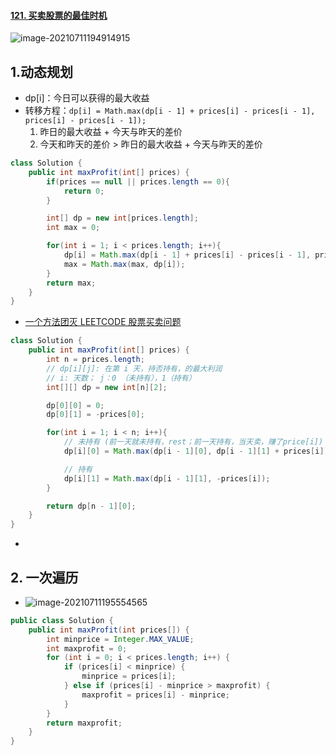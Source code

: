 #### [121. 买卖股票的最佳时机](https://leetcode-cn.com/problems/best-time-to-buy-and-sell-stock/)

![image-20210711194914915](https://raw.githubusercontent.com/TWDH/Leetcode-From-Zero/pictures/img/image-20210711194914915.png)

## 1.动态规划

- dp[i]：今日可以获得的最大收益
- 转移方程：`dp[i] = Math.max(dp[i - 1] + prices[i] - prices[i - 1], prices[i] - prices[i - 1]);`
  1. 昨日的最大收益 + 今天与昨天的差价
  2. 今天和昨天的差价 > 昨日的最大收益 + 今天与昨天的差价

```java
class Solution {
    public int maxProfit(int[] prices) {
        if(prices == null || prices.length == 0){
            return 0;
        }

        int[] dp = new int[prices.length];
        int max = 0;

        for(int i = 1; i < prices.length; i++){
            dp[i] = Math.max(dp[i - 1] + prices[i] - prices[i - 1], prices[i] - prices[i - 1]);
            max = Math.max(max, dp[i]);
        }
        return max;
    }
}
```



- [一个方法团灭 LEETCODE 股票买卖问题](https://labuladong.github.io/algo/3/26/96/)

```java
class Solution {
    public int maxProfit(int[] prices) {
        int n = prices.length;
        // dp[i][j]: 在第 i 天，持否持有，的最大利润
        // i: 天数； j：0 （未持有），1（持有）
        int[][] dp = new int[n][2];

        dp[0][0] = 0;
        dp[0][1] = -prices[0];

        for(int i = 1; i < n; i++){
            // 未持有 (前一天就未持有，rest；前一天持有，当天卖，赚了price[i])
            dp[i][0] = Math.max(dp[i - 1][0], dp[i - 1][1] + prices[i]);

            // 持有
            dp[i][1] = Math.max(dp[i - 1][1], -prices[i]);
        }

        return dp[n - 1][0];
    }
}
```

- 

## 2. 一次遍历

- ![image-20210711195554565](https://raw.githubusercontent.com/TWDH/Leetcode-From-Zero/pictures/img/image-20210711195554565.png)

```java
public class Solution {
    public int maxProfit(int prices[]) {
        int minprice = Integer.MAX_VALUE;
        int maxprofit = 0;
        for (int i = 0; i < prices.length; i++) {
            if (prices[i] < minprice) {
                minprice = prices[i];
            } else if (prices[i] - minprice > maxprofit) {
                maxprofit = prices[i] - minprice;
            }
        }
        return maxprofit;
    }
}
```

